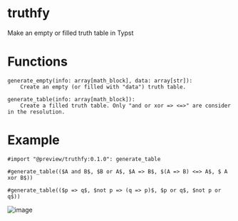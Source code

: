# truthfy
Make an empty or filled truth table in Typst

# Functions

```
generate_empty(info: array[math_block], data: array[str]): 
    Create an empty (or filled with "data") truth table. 

generate_table(info: array[math_block]):
    Create a filled truth table. Only "and or xor => <=>" are consider in the resolution.
```

# Example 

```typ
#import "@preview/truthfy:0.1.0": generate_table

#generate_table(($A and B$, $B or A$, $A => B$, $(A => B) <=> A$, $ A xor B$))

#generate_table(($p => q$, $not p => (q => p)$, $p or q$, $not p or q$))
```

![image](https://media.discordapp.net/attachments/751591144919662752/1160216944138518588/image.png)